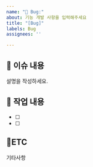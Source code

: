 ```yaml
---
name: "🐛 Bug:"
about: 기능 개발 사항을 입력해주세요
title: "[Bug]"
labels: Bug
assignees: ''

---
```


## :bookmark_tabs: 이슈 내용

설명을 작성하세요.

## :pencil: 작업 내용

- [ ]
- [ ]

## :round_pushpin:ETC

기타사항
